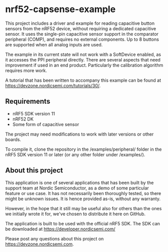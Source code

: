nrf52-capsense-example
======================

This project includes a driver and example for reading capacitive
button sensors from the nRF52 device, without requiring a dedicated
capacitive sensor. It uses the single-pin capacitive sensor support in
the comparator peripheral (COMP), and requires no external
components. Up to 8 buttons are supported when all analog inputs are
used.
 
The example in its current state will not work with a SoftDevice
enabled, as it accesses the PPI peripheral directly. There are several
aspects that need improvement if used in an end product. Particularly
the calibration algorithm requires more work.

A tutorial that has been written to accompany this example can be
found at https://devzone.nordicsemi.com/tutorials/30/.

Requirements
------------

- nRF5 SDK version 11
- nRF52 DK
- Some form of capacitive sensor

The project may need modifications to work with later versions or
other boards.

To compile it, clone the repository in the /examples/peripheral/
folder in the nRF5 SDK version 11 or later (or any other folder under
/examples/).

About this project
------------------

This application is one of several applications that has been built by
the support team at Nordic Semiconductor, as a demo of some particular
feature or use case. It has not necessarily been thoroughly tested, so
there might be unknown issues. It is hence provided as-is, without any
warranty.

However, in the hope that it still may be useful also for others than
the ones we initially wrote it for, we've chosen to distribute it here
on GitHub.

The application is built to be used with the official nRF5 SDK. The
SDK can be downloaded at https://developer.nordicsemi.com/

Please post any questions about this project on
https://devzone.nordicsemi.com.
